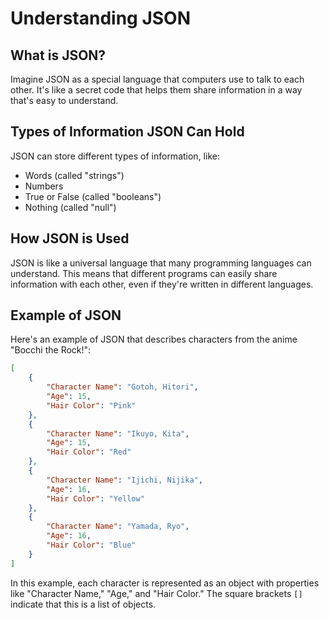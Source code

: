 # Understanding JSON

## What is JSON?

Imagine JSON as a special language that computers use to talk to each other. It's like a secret code that helps them share information in a way that's easy to understand.

## Types of Information JSON Can Hold

JSON can store different types of information, like:

-   Words (called "strings")
-   Numbers
-   True or False (called "booleans")
-   Nothing (called "null")

## How JSON is Used

JSON is like a universal language that many programming languages can understand. This means that different programs can easily share information with each other, even if they're written in different languages.

## Example of JSON

Here's an example of JSON that describes characters from the anime "Bocchi the Rock!":

```json
[
	{
		"Character Name": "Gotoh, Hitori",
		"Age": 15,
		"Hair Color": "Pink"
	},
	{
		"Character Name": "Ikuyo, Kita",
		"Age": 15,
		"Hair Color": "Red"
	},
	{
		"Character Name": "Ijichi, Nijika",
		"Age": 16,
		"Hair Color": "Yellow"
	},
	{
		"Character Name": "Yamada, Ryo",
		"Age": 16,
		"Hair Color": "Blue"
	}
]
```

In this example, each character is represented as an object with properties like "Character Name," "Age," and "Hair Color." The square brackets `[]` indicate that this is a list of objects.
